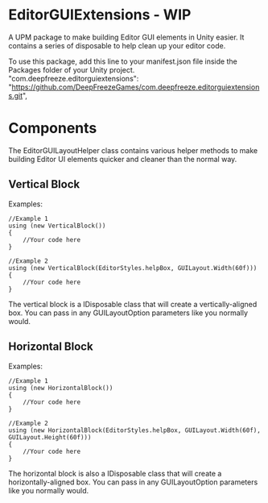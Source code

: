 
# EditorGUIExtensions - WIP
A UPM package to make building Editor GUI elements in Unity easier. It contains a series of disposable to help clean up your editor code.

To use this package, add this line to your manifest.json file inside the Packages folder of your Unity project.
"com.deepfreeze.editorguiextensions": "https://github.com/DeepFreezeGames/com.deepfreeze.editorguiextensions.git",

# Components
The EditorGUILayoutHelper class contains various helper methods to make building Editor UI elements quicker and cleaner than the normal way.

## Vertical Block
Examples:

	//Example 1
    using (new VerticalBlock())  
    {  
        //Your code here
    }

	//Example 2
    using (new VerticalBlock(EditorStyles.helpBox, GUILayout.Width(60f)))  
    {  
	    //Your code here
    }

The vertical block is a IDisposable class that will create a vertically-aligned box. You can pass in any GUILayoutOption parameters like you normally would.

## Horizontal Block
Examples:

	//Example 1
    using (new HorizontalBlock())  
    {  
        //Your code here
    }

	//Example 2
    using (new HorizontalBlock(EditorStyles.helpBox, GUILayout.Width(60f), GUILayout.Height(60f)))  
    {  
	    //Your code here
    }

The horizontal block is also a IDisposable class that will create a horizontally-aligned box. You can pass in any GUILayoutOption parameters like you normally would.
